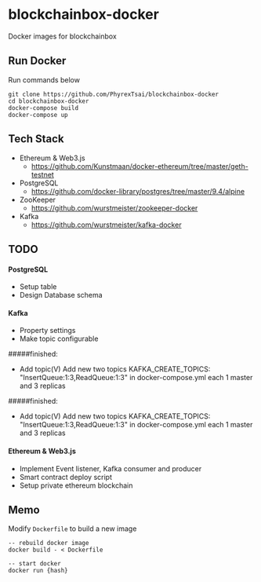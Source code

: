 # blockchainbox-docker
Docker images for blockchainbox

## Run Docker

Run commands below

```
git clone https://github.com/PhyrexTsai/blockchainbox-docker
cd blockchainbox-docker
docker-compose build
docker-compose up
```

## Tech Stack

- Ethereum & Web3.js
    - https://github.com/Kunstmaan/docker-ethereum/tree/master/geth-testnet
- PostgreSQL
    - https://github.com/docker-library/postgres/tree/master/9.4/alpine
- ZooKeeper
    - https://github.com/wurstmeister/zookeeper-docker
- Kafka
    - https://github.com/wurstmeister/kafka-docker
    
## TODO

#### PostgreSQL

- Setup table
- Design Database schema

#### Kafka 

- Property settings
- Make topic configurable

#####finished:
- Add topic(V)
Add new two topics KAFKA_CREATE_TOPICS: "InsertQueue:1:3,ReadQueue:1:3" in docker-compose.yml
each 1 master and 3 replicas

#####finished:
- Add topic(V) 
Add new two topics KAFKA_CREATE_TOPICS: "InsertQueue:1:3,ReadQueue:1:3" in docker-compose.yml each 1 master and 3 replicas

#### Ethereum & Web3.js

- Implement Event listener, Kafka consumer and producer
- Smart contract deploy script
- Setup private ethereum blockchain

## Memo

Modify `Dockerfile` to build a new image
```
-- rebuild docker image
docker build - < Dockerfile

-- start docker 
docker run {hash}
